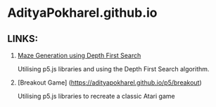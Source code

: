 # AdityaPokharel.github.io

## LINKS:

1. [Maze Generation using Depth First Search](https://adityapokharel.github.io/p5/maze-generator)
  
    Utilising p5.js libraries and using the Depth First Search algorithm.
    
2. [Breakout Game] (https://adityapokharel.github.io/p5/breakout)

    Utilising p5.js libraries to recreate a classic Atari game
